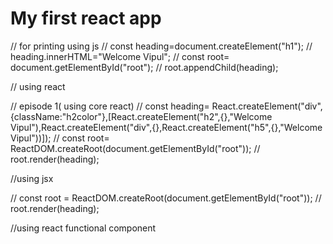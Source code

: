 # My first react app

// for printing using js
// const heading=document.createElement("h1");
// heading.innerHTML="Welcome Vipul";
// const root= document.getElementById("root");
// root.appendChild(heading);

// using react

// episode 1( using core react)
// const heading= React.createElement("div",{className:"h2color"},[React.createElement("h2",{},"Welcome Vipul"),React.createElement("div",{},React.createElement("h5",{},"Welcome Vipul"))]);
// const root= ReactDOM.createRoot(document.getElementById("root"));
// root.render(heading);

//using jsx

<!-- // const heading = -->

// const root = ReactDOM.createRoot(document.getElementById("root"));
// root.render(heading);

//using react functional component

<!-- // const Heading = () => ( <h1>Welcome Vipul</h1>;
// <div id="functional">
// <h4>Welcome to functional component</h4>
// </div>
// ); -->

<!-- // const Title = () => (
// <div>
// <h3>Hello</h3>
// <Heading />
// </div>
// ); -->

<!-- // const root = ReactDOM.createRoot(document.getElementById("root"));
// root.render(<Title />); -->
